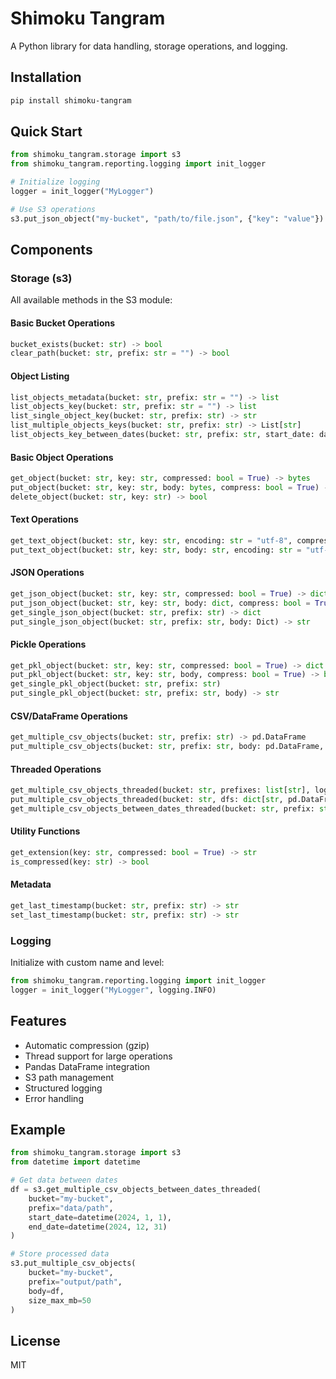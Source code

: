 # Shimoku Tangram

A Python library for data handling, storage operations, and logging.

## Installation

~~~bash
pip install shimoku-tangram
~~~

## Quick Start

~~~python
from shimoku_tangram.storage import s3
from shimoku_tangram.reporting.logging import init_logger

# Initialize logging
logger = init_logger("MyLogger")

# Use S3 operations
s3.put_json_object("my-bucket", "path/to/file.json", {"key": "value"})
~~~

## Components

### Storage (s3)

All available methods in the S3 module:

#### Basic Bucket Operations
~~~python
bucket_exists(bucket: str) -> bool
clear_path(bucket: str, prefix: str = "") -> bool
~~~

#### Object Listing
~~~python
list_objects_metadata(bucket: str, prefix: str = "") -> list
list_objects_key(bucket: str, prefix: str = "") -> list
list_single_object_key(bucket: str, prefix: str) -> str
list_multiple_objects_keys(bucket: str, prefix: str) -> List[str]
list_objects_key_between_dates(bucket: str, prefix: str, start_date: datetime, end_date: datetime) -> List[str]
~~~

#### Basic Object Operations
~~~python
get_object(bucket: str, key: str, compressed: bool = True) -> bytes
put_object(bucket: str, key: str, body: bytes, compress: bool = True) -> bool
delete_object(bucket: str, key: str) -> bool
~~~

#### Text Operations
~~~python
get_text_object(bucket: str, key: str, encoding: str = "utf-8", compressed: bool = True) -> str
put_text_object(bucket: str, key: str, body: str, encoding: str = "utf-8", compress: bool = True) -> bool
~~~

#### JSON Operations
~~~python
get_json_object(bucket: str, key: str, compressed: bool = True) -> dict
put_json_object(bucket: str, key: str, body: dict, compress: bool = True) -> bool
get_single_json_object(bucket: str, prefix: str) -> dict
put_single_json_object(bucket: str, prefix: str, body: Dict) -> str
~~~

#### Pickle Operations
~~~python
get_pkl_object(bucket: str, key: str, compressed: bool = True) -> dict
put_pkl_object(bucket: str, key: str, body, compress: bool = True) -> bool
get_single_pkl_object(bucket: str, prefix: str)
put_single_pkl_object(bucket: str, prefix: str, body) -> str
~~~

#### CSV/DataFrame Operations
~~~python
get_multiple_csv_objects(bucket: str, prefix: str) -> pd.DataFrame
put_multiple_csv_objects(bucket: str, prefix: str, body: pd.DataFrame, size_max_mb: float = 100) -> List[str]
~~~

#### Threaded Operations
~~~python
get_multiple_csv_objects_threaded(bucket: str, prefixes: list[str], logger: logging.Logger | None = None) -> pd.DataFrame
put_multiple_csv_objects_threaded(bucket: str, dfs: dict[str, pd.DataFrame], size_max_mb: float = 100, logger: logging.Logger | None = None) -> None
get_multiple_csv_objects_between_dates_threaded(bucket: str, prefix: str, start_date: datetime, end_date: datetime) -> pd.DataFrame
~~~

#### Utility Functions
~~~python
get_extension(key: str, compressed: bool = True) -> str
is_compressed(key: str) -> bool
~~~

#### Metadata
~~~python
get_last_timestamp(bucket: str, prefix: str) -> str
set_last_timestamp(bucket: str, prefix: str) -> str
~~~

### Logging

Initialize with custom name and level:

~~~python
from shimoku_tangram.reporting.logging import init_logger
logger = init_logger("MyLogger", logging.INFO)
~~~

## Features

- Automatic compression (gzip)
- Thread support for large operations
- Pandas DataFrame integration
- S3 path management
- Structured logging
- Error handling

## Example

~~~python
from shimoku_tangram.storage import s3
from datetime import datetime

# Get data between dates
df = s3.get_multiple_csv_objects_between_dates_threaded(
    bucket="my-bucket",
    prefix="data/path",
    start_date=datetime(2024, 1, 1),
    end_date=datetime(2024, 12, 31)
)

# Store processed data
s3.put_multiple_csv_objects(
    bucket="my-bucket",
    prefix="output/path",
    body=df,
    size_max_mb=50
)
~~~

## License

MIT
